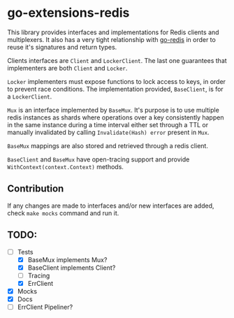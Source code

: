 # go-extensions-redis

This library provides interfaces and implementations for Redis clients and multiplexers. It also
has a very tight relationship with [go-redis](https://github.com/go-redis/redis) in order to reuse
it's signatures and return types.

Clients interfaces are `Client` and `LockerClient`. The last one guarantees that implementers are
both `Client` and `Locker`.

`Locker` implementers must expose functions to lock access to keys, in order to prevent race
conditions. The implementation provided, `BaseClient`, is for a `LockerClient`.

`Mux` is an interface implemented by `BaseMux`. It's purpose is to use multiple redis instances as
shards where operations over a key consistently happen in the same instance during a time interval
either set through a TTL or manually invalidated by calling `Invalidate(Hash) error` present in
`Mux`.

`BaseMux` mappings are also stored and retrieved through a redis client.

`BaseClient` and `BaseMux` have open-tracing support and provide `WithContext(context.Context)`
methods.

## Contribution

If any changes are made to interfaces and/or new interfaces are added, check `make mocks` command
and run it.

## TODO:

- [ ] Tests
  - [X] BaseMux implements Mux?
  - [X] BaseClient implements Client?
  - [ ] Tracing
  - [X] ErrClient
- [X] Mocks
- [X] Docs
- [ ] ErrClient Pipeliner?
